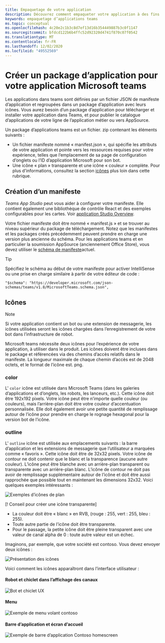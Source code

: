 ```yaml
---
title: Empaquetage de votre application
description: Découvrez comment empaqueter votre application à des fins de test, de chargement et de publication dans Microsoft teams
keywords: empaquetage d’applications teams
ms.topic: conceptual
ms.openlocfilehash: 4c20e2c1b3c8d7ef13d16b354449887b3c0f1147
ms.sourcegitcommit: bfdcd122b6b4ffc52d92320d4741f870c07f0542
ms.translationtype: MT
ms.contentlocale: fr-FR
ms.lasthandoff: 12/02/2020
ms.locfileid: "49552569"
---
```

# <a name="create-an-app-package-for-your-microsoft-teams-app"></a>Créer un package d’application pour votre application Microsoft teams

Les applications dans teams sont définies par un fichier JSON de manifeste d’application et regroupées dans un package d’application avec leurs icônes. Vous aurez besoin d’un package d’application pour télécharger et installer votre application dans Teams, et pour publier le catalogue d’applications de votre ligne de l’application métier ou vers AppSource.

Un package d’applications teams est un fichier. zip contenant les éléments suivants :

* Un fichier manifeste nommé « manifest.json », qui spécifie les attributs de votre application et pointe vers les ressources requises pour votre expérience, telles que l’emplacement de sa page de configuration d’onglets ou l’ID d’application Microsoft pour son bot.
* Une icône « plan » transparente et une icône « couleur » complète. Pour plus d’informations, consultez la section [icônes](#icons) plus loin dans cette rubrique.

## <a name="creating-a-manifest"></a>Création d’un manifeste

*Teams App Studio* peut vous aider à configurer votre manifeste. Elle contient également une bibliothèque de contrôle React et des exemples configurables pour les cartes. Voir [application Studio Overview](~/concepts/build-and-test/app-studio-overview.md).

Votre fichier manifeste doit être nommé « manifest.js » et se trouver au niveau supérieur du package de téléchargement. Notez que les manifestes et les packages créés précédemment peuvent prendre en charge une version plus ancienne du schéma. Pour les applications teams et en particulier la soumission AppSource (anciennement Office Store), vous devez utiliser le [schéma de manifeste](~/resources/schema/manifest-schema.md)actuel.

> [!TIP]
> Spécifiez le schéma au début de votre manifeste pour activer IntelliSense ou une prise en charge similaire à partir de votre éditeur de code :
>
> `"$schema": "https://developer.microsoft.com/json-schemas/teams/v1.8/MicrosoftTeams.schema.json",`

## <a name="icons"></a>Icônes

> [!Note]
> Si votre application contient un bot ou une extension de messagerie, les icônes utilisées seront les icônes chargées dans l’enregistrement de votre bot dans l’infrastructure de robot.

Microsoft teams nécessite deux icônes pour l’expérience de votre application, à utiliser dans le produit. Les icônes doivent être incluses dans le package et référencées via des chemins d’accès relatifs dans le manifeste. La longueur maximale de chaque chemin d’accès est de 2048 octets, et le format de l’icône est. png.

### <a name="color"></a>color

L' `color` icône est utilisée dans Microsoft Teams (dans les galeries d’applications et d’onglets, les robots, les lanceurs, etc.). Cette icône doit être 192x192 pixels. Votre icône peut être n’importe quelle couleur (ou couleurs), mais l’arrière-plan doit être votre couleur d’accentuation personnalisée. Elle doit également avoir une petite quantité de remplissage autour de l’icône pour prendre en charge le rognage hexagonal pour la version bot de l’icône.

### <a name="outline"></a>outline

L' `outline` icône est utilisée aux emplacements suivants : la barre d’application et les extensions de messagerie que l’utilisateur a marquées comme « favoris ». Cette icône doit être de 32x32 pixels. Votre icône de contour ne doit contenir que le blanc et la transparence (aucune autre couleur). L’icône peut être blanche avec un arrière-plan transparent ou transparente avec un arrière-plan blanc. L’icône de contour ne doit pas avoir de remplissage supplémentaire autour de l’icône et doit être aussi rapprochée que possible tout en maintenant les dimensions 32x32. Voici quelques exemples intéressants :

![Exemples d’icônes de plan](~/assets/images/icons/sample20x20s.png)

[! Conseil pour créer une icône transparente]

* La couleur doit être « blanc » en RVB, (rouge : 255, vert : 255, bleu : 255).
* Toute autre partie de l’icône doit être transparente.
* Pour le passage, la petite icône doit être pleine transparent avec une valeur de canal alpha de 0 : toute autre valeur est un échec.

Imaginons, par exemple, que votre société est contoso. Vous devez envoyer deux icônes :

![Présentation des icônes](~/assets/images/framework/framework_submit_icon.png)

Voici comment les icônes apparaîtront dans l’interface utilisateur :

#### <a name="bot-and-chiclet-in-channel-view"></a>Robot et chiclet dans l’affichage des canaux

![Bot et chiclet UX](~/assets/images/icons/botandchiclet.png)

#### <a name="flyout"></a>Menu

![Exemple de menu volant contoso](~/assets/images/icons/flyout.png)

#### <a name="app-bar-and-home-screen"></a>Barre d’application et écran d’accueil

![Exemple de barre d’application Contoso homescreen](~/assets/images/icons/appbarhomescreen.png)
